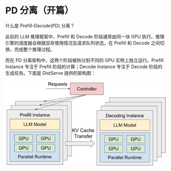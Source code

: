 # PD 分离（开篇）
什么是 Prefill-Decode(PD) 分离？

此前的 LLM 推理框架中，Prefill 和 Decode 阶段通常由同一块 GPU 执行。推理引擎的调度器会根据显存使用情况及请求队列状态，在 Prefill 和 Decode 之间切换，完成整个推理过程。

而在 PD 分离架构中，这两个阶段被拆分到不同的 GPU 实例上独立运行。Prefill Instance 专注于 Prefill 阶段的计算；Decode Instance 专注于 Decode 阶段的生成任务。下面是 DistServe 提供的架构图：

<div style="text-align: center"><img src="../../assets/img-18.jpeg" width="540px" style="display: inline;"/></div>
